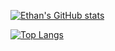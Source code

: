 [![Ethan's GitHub stats](https://github-readme-stats.vercel.app/api?username=ethan-french1&count_private=true)](https://github.com/ethan-french1/github-readme-stats)

[![Top Langs](https://github-readme-stats.vercel.app/api/top-langs/?username=ethan-french1)](https://github.com/ethan-french1/github-readme-stats)
